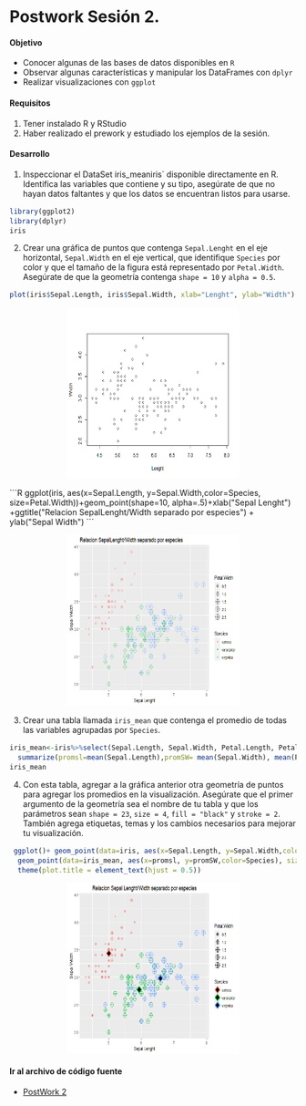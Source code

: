 # Postwork Sesión 2.

#### Objetivo

- Conocer algunas de las bases de datos disponibles en `R`
- Observar algunas características y manipular los DataFrames con `dplyr`
- Realizar visualizaciones con `ggplot`
#### Requisitos

1. Tener instalado R y RStudio
2. Haber realizado el prework y estudiado los ejemplos de la sesión.

#### Desarrollo

1) Inspeccionar el DataSet iris_meaniris` disponible directamente en R. Identifica las variables que contiene y su tipo, asegúrate de que no hayan datos faltantes y 
que los datos se encuentran listos para usarse.
```R 
library(ggplot2)
library(dplyr)
iris
```

2) Crear una gráfica de puntos que contenga `Sepal.Lenght` en el eje horizontal, `Sepal.Width` en el eje vertical, que identifique `Species` por color y que el tamaño de la figura está representado por `Petal.Width`. Asegúrate de que la geometría contenga `shape = 10` y `alpha = 0.5`.
```R 
plot(iris$Sepal.Length, iris$Sepal.Width, xlab="Lenght", ylab="Width") ##comparando el plot de rbase con el ggplot
```
<p align="center">
  <img src="img/pw2img1.png" alt="Logo" width="300" height="300">
</p>
```R 
ggplot(iris, aes(x=Sepal.Length, y=Sepal.Width,color=Species, size=Petal.Width))+geom_point(shape=10, alpha=.5)+xlab("Sepal Lenght") +ggtitle("Relacion SepalLenght/Width separado por especies") + ylab("Sepal Width")
```
<p align="center">
  <img src="img/pw2img2.png" alt="Logo" width="300" height="300">
</p>


3) Crear una tabla llamada `iris_mean` que contenga el promedio de todas las variables agrupadas por `Species`.
```R 
iris_mean<-iris%>%select(Sepal.Length, Sepal.Width, Petal.Length, Petal.Width, Species)%>%group_by(Species)%>%
  summarize(promsl=mean(Sepal.Length),promSW= mean(Sepal.Width), mean(Petal.Width), mean(Petal.Length))
iris_mean
```

4) Con esta tabla, agregar a la gráfica anterior otra geometría de puntos para agregar los promedios en la visualización. Asegúrate que el primer argumento de la geometría sea el nombre de tu tabla y que los parámetros sean `shape = 23`, `size = 4`, `fill = "black"` y `stroke = 2`. También agrega etiquetas, temas y los cambios necesarios para mejorar tu visualización.
```R 
 ggplot()+ geom_point(data=iris, aes(x=Sepal.Length, y=Sepal.Width,color=Species, size=Petal.Width), shape=10)+
  geom_point(data=iris_mean, aes(x=promsl, y=promSW,color=Species), size=4, fill="black", stroke=2, shape=23)+xlab("Sepal Lenght") +ggtitle("Relacion Sepal Lenght/Width separado por especies") + ylab("Sepal Width")+
  theme(plot.title = element_text(hjust = 0.5))
 ```
 <p align="center">
  <img src="img/pw2img3.png" alt="Logo" width="300" height="300">
</p>

#### Ir al archivo de código fuente
- [PostWork 2](https://github.com/alsolisc/Postworks/tree/main/src/PostWork2.R)
